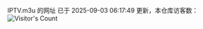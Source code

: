IPTV.m3u 的网址 已于 2025-09-03 06:17:49 更新，本仓库访客数：![Visitor's Count](https://profile-counter.glitch.me/hero1898_tv/count.svg)
